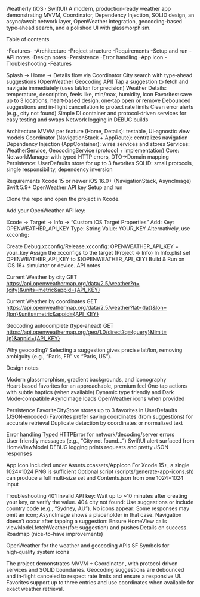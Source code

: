 Weatherly (iOS · SwiftUI)
A modern, production‑ready weather app demonstrating MVVM, Coordinator, Dependency Injection, SOLID design, an async/await network layer, OpenWeather integration, geocoding-based type‑ahead search, and a polished UI with glassmorphism.

Table of contents

-Features-
-Architecture
-Project structure
-Requirements
-Setup and run
-API notes
-Design notes
-Persistence
-Error handling
-App Icon
-Troubleshooting
-Features

Splash → Home → Details flow via Coordinator
City search with type‑ahead suggestions (OpenWeather Geocoding API)
Tap a suggestion to fetch and navigate immediately (uses lat/lon for precision)
Weather Details: temperature, description, feels like, min/max, humidity, icon
Favorites: save up to 3 locations, heart‑based design, one‑tap open or remove
Debounced suggestions and in‑flight cancellation to protect rate limits
Clean error alerts (e.g., city not found)
Simple DI container and protocol‑driven services for easy testing and swaps
Network logging in DEBUG builds


Architecture
MVVM per feature (Home, Details): testable, UI‑agnostic view models
Coordinator (NavigationStack + AppRoute): centralizes navigation
Dependency Injection (AppContainer): wires services and stores
Services: WeatherService, GeocodingService (protocol + implementation)
Core: NetworkManager with typed HTTP errors, DTO→Domain mapping
Persistence: UserDefaults store for up to 3 favorites
SOLID: small protocols, single responsibility, dependency inversion


Requirements
Xcode 15 or newer
iOS 16.0+ (NavigationStack, AsyncImage)
Swift 5.9+
OpenWeather API key
Setup and run

Clone the repo and open the project in Xcode.

Add your OpenWeather API key:

Xcode → Target → Info → “Custom iOS Target Properties”
Add:
Key: OPENWEATHER_API_KEY
Type: String
Value: YOUR_KEY
Alternatively, use xcconfig:

Create Debug.xcconfig/Release.xcconfig:
OPENWEATHER_API_KEY = your_key
Assign the xcconfigs to the target (Project → Info)
In Info.plist set OPENWEATHER_API_KEY to $(OPENWEATHER_API_KEY)
Build & Run on iOS 16+ simulator or device.
API notes

Current Weather by city
GET https://api.openweathermap.org/data/2.5/weather?q={city}&units=metric&appid={API_KEY}

Current Weather by coordinates
GET https://api.openweathermap.org/data/2.5/weather?lat={lat}&lon={lon}&units=metric&appid={API_KEY}

Geocoding autocomplete (type‑ahead)
GET https://api.openweathermap.org/geo/1.0/direct?q={query}&limit={n}&appid={API_KEY}

Why geocoding? Selecting a suggestion gives precise lat/lon, removing ambiguity (e.g., “Paris, FR” vs “Paris, US”).

Design notes

Modern glassmorphism, gradient backgrounds, and iconography
Heart‑based favorites for an approachable, premium feel
One‑tap actions with subtle haptics (when available)
Dynamic type friendly and Dark Mode‑compatible
AsyncImage loads OpenWeather icons when provided


Persistence
FavoriteCityStore stores up to 3 favorites in UserDefaults (JSON‑encoded)
Favorites prefer saving coordinates (from suggestions) for accurate retrieval
Duplicate detection by coordinates or normalized text


Error handling
Typed HTTPError for network/decoding/server errors
User‑friendly messages (e.g., “City not found…”)
SwiftUI alert surfaced from HomeViewModel
DEBUG logging prints requests and pretty JSON responses

App Icon
Included under Assets.xcassets/AppIcon
For Xcode 15+, a single 1024×1024 PNG is sufficient
Optional script (scripts/generate-app-icons.sh) can produce a full multi‑size set and Contents.json from one 1024×1024 input

Troubleshooting
401 Invalid API key: Wait up to ~10 minutes after creating your key, or verify the value.
404 city not found: Use suggestions or include country code (e.g., “Sydney, AU”).
No icons appear: Some responses may omit an icon; AsyncImage shows a placeholder in that case.
Navigation doesn’t occur after tapping a suggestion: Ensure HomeView calls viewModel.fetchWeather(for: suggestion) and pushes Details on success.
Roadmap (nice-to-have improvements)

OpenWeather for the weather and geocoding APIs
SF Symbols for high‑quality system icons

The project demonstrates MVVM + Coordinator , with protocol‑driven services and SOLID boundaries.
Geocoding suggestions are debounced and in‑flight canceled to respect rate limits and ensure a responsive UI.
Favorites support up to three entries and use coordinates when available for exact weather retrieval.
